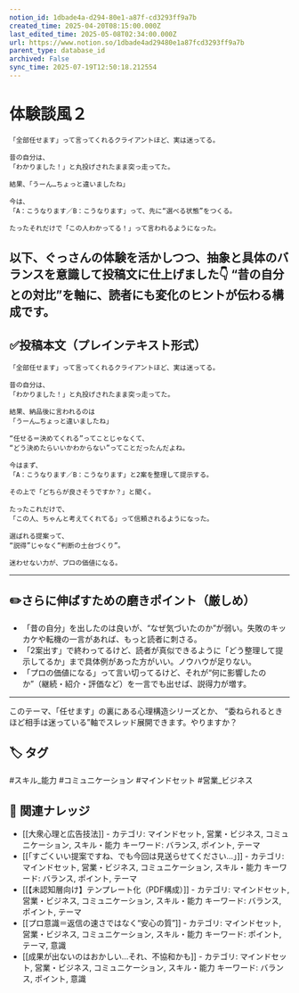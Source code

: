 ```yaml
---
notion_id: 1dbade4a-d294-80e1-a87f-cd3293ff9a7b
created_time: 2025-04-20T08:15:00.000Z
last_edited_time: 2025-05-08T02:34:00.000Z
url: https://www.notion.so/1dbade4ad29480e1a87fcd3293ff9a7b
parent_type: database_id
archived: False
sync_time: 2025-07-19T12:50:18.212554
---
```


# 体験談風２

```plain text
「全部任せます」って言ってくれるクライアントほど、実は迷ってる。

昔の自分は、
「わかりました！」と丸投げされたまま突っ走ってた。

結果、「うーん…ちょっと違いましたね」

今は、
「A：こうなります／B：こうなります」って、先に“選べる状態”をつくる。

たったそれだけで「この人わかってる！」って言われるようになった。
```
以下、ぐっさんの体験を活かしつつ、抽象と具体のバランスを意識して投稿文に仕上げました👇
“昔の自分との対比”を軸に、読者にも変化のヒントが伝わる構成です。
---
## ✅投稿本文（プレインテキスト形式）
```plain text
「全部任せます」って言ってくれるクライアントほど、実は迷ってる。

昔の自分は、
「わかりました！」と丸投げされたまま突っ走ってた。

結果、納品後に言われるのは
「うーん…ちょっと違いましたね」

“任せる＝決めてくれる”ってことじゃなくて、
“どう決めたらいいかわからない”ってことだったんだよね。

今はまず、
「A：こうなります／B：こうなります」と2案を整理して提示する。

その上で「どちらが良さそうですか？」と聞く。

たったこれだけで、
「この人、ちゃんと考えてくれてる」って信頼されるようになった。

選ばれる提案って、
“説得”じゃなく“判断の土台づくり”。

迷わせない力が、プロの価値になる。

```
---
## ✏️さらに伸ばすための磨きポイント（厳しめ）
- 「昔の自分」を出したのは良いが、“なぜ気づいたのか”が弱い。失敗のキッカケや転機の一言があれば、もっと読者に刺さる。
- 「2案出す」で終わってるけど、読者が真似できるように「どう整理して提示してるか」まで具体例があった方がいい。ノウハウが足りない。
- 「プロの価値になる」って言い切ってるけど、それが“何に影響したのか”（継続・紹介・評価など）を一言でも出せば、説得力が増す。
---
このテーマ、「任せます」の裏にある心理構造シリーズとか、
“委ねられるときほど相手は迷っている”軸でスレッド展開できます。やりますか？

## 🏷️ タグ
#スキル_能力 #コミュニケーション #マインドセット #営業_ビジネス

## 🔗 関連ナレッジ
- [[大衆心理と広告技法]] - カテゴリ: マインドセット, 営業・ビジネス, コミュニケーション, スキル・能力 キーワード: バランス, ポイント, テーマ
- [[「すごくいい提案ですね、でも今回は見送らせてください…」]] - カテゴリ: マインドセット, 営業・ビジネス, コミュニケーション, スキル・能力 キーワード: バランス, ポイント, テーマ
- [[【未認知層向け】テンプレート化（PDF構成）]] - カテゴリ: マインドセット, 営業・ビジネス, コミュニケーション, スキル・能力 キーワード: バランス, ポイント, テーマ
- [[プロ意識＝返信の速さではなく“安心の質”]] - カテゴリ: マインドセット, 営業・ビジネス, コミュニケーション, スキル・能力 キーワード: ポイント, テーマ, 意識
- [[成果が出ないのはおかしい…それ、不協和かも]] - カテゴリ: マインドセット, 営業・ビジネス, コミュニケーション, スキル・能力 キーワード: バランス, ポイント, 意識
